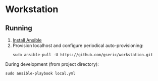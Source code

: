 # Workstation

## Running

1. [Install Ansible](https://docs.ansible.com/ansible/latest/installation_guide/intro_installation.html#installing-ansible-on-ubuntu)
2. Provision localhost and configure periodical auto-provisioning:
    ```
    sudo ansible-pull -U https://github.com/gseric/workstation.git
    ```

During development (from project directory):
```
sudo ansible-playbook local.yml
```
